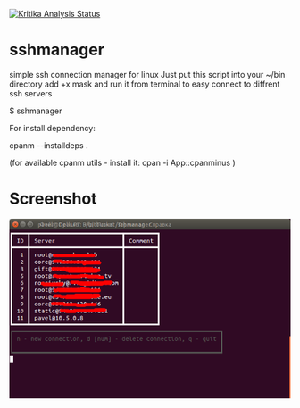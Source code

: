[![Kritika Analysis Status](https://kritika.io/users/poizon/repos/5786324460059380/heads/master/status.svg)](https://kritika.io/users/poizon/repos/5786324460059380/heads/master/)

# sshmanager
simple ssh connection manager for linux
Just put this script into your ~/bin directory
add +x mask and run it from terminal to easy connect to diffrent ssh servers

$ sshmanager

For install dependency:

cpanm --installdeps .

(for available cpanm utils - install it: cpan -i App::cpanminus )

# Screenshot

![Sshmanager](https://raw.githubusercontent.com/poizon/sshmanager/master/screenshot.png)
